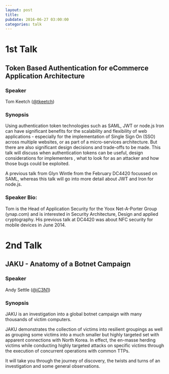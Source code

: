```yaml
---
layout: post
title: 
pubdate: 2016-06-27 03:00:00
categories: talk
---
```


# 1st Talk

## Token Based Authentication for eCommerce Application Architecture

### Speaker

Tom Keetch ([@tkeetch](https://twitter.com/tkeetch))


### Synopsis

Using authentication token technologies such as SAML, JWT or node.js Iron can have significant benefits for the 
scalability and flexibility of web applications - especially for the implementation of Single Sign On (SSO) 
across multiple websites, or as part of a micro-services architecture. But there are also significant design 
decisions and trade-offs to be made. This talk will discuss when authentication tokens can be useful, design 
considerations for implementers , what to look for as an attacker and how those bugs could be exploited.


A previous talk from Glyn Wintle from the February DC4420 focussed on SAML, whereas this talk will go into more 
detail about JWT and Iron for node.js.

 

### Speaker Bio:

Tom is the Head of Application Security for the Yoox Net-A-Porter Group (ynap.com) and is interested in Security 
Architecture, Design and applied cryptography. His previous talk at DC4420 was about NFC security for mobile 
devices in June 2014.


# 2nd Talk

## JAKU - Anatomy of a Botnet Campaign

### Speaker

Andy Settle ([@iC3N1](https://twitter.com/iC3N1))

### Synopsis

JAKU is an investigation into a global botnet campaign with many thousands of victim computers. 

JAKU demonstrates the collection of victims into resilient groupings as well as grouping some victims into a much smaller but highly targeted set with apparent connections with North Korea.  In effect, the en-masse herding victims while conducting highly
targeted attacks on specific victims through the execution of concurrent operations with common TTPs.

It will take you through the journey of discovery, the twists and turns of an investigation and some general observations.




